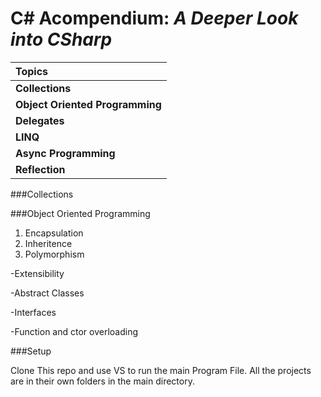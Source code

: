 C# Acompendium: *A Deeper Look into CSharp*
===========================================

| **Topics**                      |
|:----------------                |
| **Collections**                 |
| **Object Oriented Programming** |
| **Delegates**                   |
| **LINQ**                        |
| **Async Programming**           |
| **Reflection**                  |

###Collections

###Object Oriented Programming
1. Encapsulation
2. Inheritence
3. Polymorphism

-Extensibility

-Abstract Classes

-Interfaces

-Function and ctor overloading

###Setup

Clone This repo and use VS to run the main Program File.  All the projects are in their own folders in the main directory.








